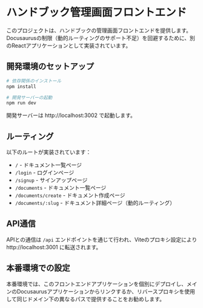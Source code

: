 # ハンドブック管理画面フロントエンド

このプロジェクトは、ハンドブックの管理画面フロントエンドを提供します。Docusaurusの制限（動的ルーティングのサポート不足）を回避するために、別のReactアプリケーションとして実装されています。

## 開発環境のセットアップ

```bash
# 依存関係のインストール
npm install

# 開発サーバーの起動
npm run dev
```

開発サーバーは http://localhost:3002 で起動します。

## ルーティング

以下のルートが実装されています：

- `/` - ドキュメント一覧ページ
- `/login` - ログインページ
- `/signup` - サインアップページ
- `/documents` - ドキュメント一覧ページ
- `/documents/create` - ドキュメント作成ページ
- `/documents/:slug` - ドキュメント詳細ページ（動的ルーティング）

## API通信

APIとの通信は `/api` エンドポイントを通じて行われ、Viteのプロキシ設定により http://localhost:3001 に転送されます。

## 本番環境での設定

本番環境では、このフロントエンドアプリケーションを個別にデプロイし、メインのDocusaurusアプリケーションからリンクするか、リバースプロキシを使用して同じドメイン下の異なるパスで提供することをお勧めします。 